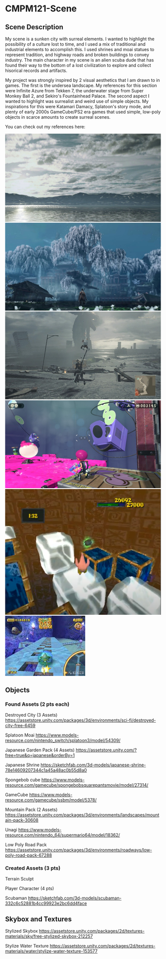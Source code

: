 # CMPM121-Scene
 
## Scene Description

My scene is a sunken city with surreal elements. I wanted to highlight the possibility of a culture lost to time, and I used a mix of traditional and industrial elements to accomplish this. I used shrines and moai statues to represent tradition, and highway roads and broken buildings to convey industry. The main character in my scene is an alien scuba dude that has found their way to the bottom of a lost civilization to explore and collect hisorical records and artifacts.

My project was strongly inspired by 2 visual aesthetics that I am drawn to in games. The first is the undersea landscape. My references for this section were Infinite Azure from Tekken 7, the underwater stage from Super Monkey Ball 2, and Sekiro's Fountainhead Palace. The second aspect I wanted to highlight was surrealist and weird use of simple objects. My inspirations for this were Katamari Damacy, Splatoon's story mode, and plenty of early 2000s GameCube/PS2 era games that used simple, low-poly objects in scarce amounts to create surreal scenes.

You can check out my references here:

![Reference 1](References/ref.jpg?raw=true)
![Reference 2](References/ref2.jpg?raw=true)
![Reference 3](References/ref3.jpg?raw=true)
![Reference 4](References/ref4.jpg?raw=true)
![Reference 5](References/ref5.png?raw=true)
![Reference 6](References/ref6.jpg?raw=true)

## Objects 

### Found Assets (2 pts each)

Destroyed City (3 Assets)
https://assetstore.unity.com/packages/3d/environments/sci-fi/destroyed-city-free-6459

Splatoon Moai
https://www.models-resource.com/nintendo_switch/splatoon3/model/54309/

Japanese Garden Pack (4 Assets)
https://assetstore.unity.com/?free=true&q=japanese&orderBy=1

Japanese Shrine
https://sketchfab.com/3d-models/japanese-shrine-78e14609207344c1a45a48ac0b55d8a0

Spongebob cube
https://www.models-resource.com/gamecube/spongebobsquarepantsmovie/model/27314/

GameCube
https://www.models-resource.com/gamecube/ssbm/model/5378/

Mountain Pack (2 Assets)
https://assetstore.unity.com/packages/3d/environments/landscapes/mountain-pack-30608

Unagi
https://www.models-resource.com/nintendo_64/supermario64/model/18362/

Low Poly Road Pack 
https://assetstore.unity.com/packages/3d/environments/roadways/low-poly-road-pack-67288


### Created Assets (3 pts)

Terrain Sculpt

Player Character (4 pts)

Scubaman
https://sketchfab.com/3d-models/scubaman-332c6c52881b4cc99923e2bc6dd4face


## Skybox and Textures

Stylized Skybox
https://assetstore.unity.com/packages/2d/textures-materials/sky/free-stylized-skybox-212257

Stylize Water Texture
https://assetstore.unity.com/packages/2d/textures-materials/water/stylize-water-texture-153577

